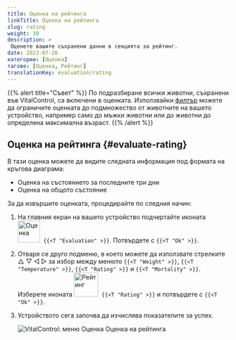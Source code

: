 ```yaml
---
title: Оценка на рейтинга
linkTitle: Оценка на рейтинга
slug: rating
weight: 30
description: >
 Оценете вашите съхранени данни в секцията за рейтинг.
date: 2023-07-26
категории: [Оценка]
тагове: [Оценка, Рейтинг]
translationKey: evaluation/rating
---
```

{{% alert title="Съвет" %}}
По подразбиране всички животни, съхранени във VitalControl, са включени в оценката. Използвайки [филтър](../../filter/) можете да ограничите оценката до подмножество от животните на вашето устройство, например само до мъжки животни или до животни до определена максимална възраст.
{{% /alert %}}

## Оценка на рейтинга {#evaluate-rating}

В тази оценка можете да видите следната информация под формата на кръгова диаграма:
- Оценка на състоянието за последните три дни
- Оценка на общото състояние

За да извършите оценката, процедирайте по следния начин:

1. На главния екран на вашето устройство подчертайте иконата &nbsp;<img src="/icons/main/evaluation.svg" width="50" align="bottom" alt="Оценка" />&nbsp; `{{<T "Evaluation" >}}`. Потвърдете с `{{<T "Ok" >}}`.

2. Отваря се друго подменю, в което можете да използвате стрелките △ ▽ ◁ ▷ за избор между менюто `{{<T "Weight" >}}`, `{{<T "Temperature" >}}`, `{{<T "Rating" >}}` и `{{<T "Mortality" >}}`. Изберете иконата <img src="/icons/evaluation/rating.svg" width="55" align="bottom" alt="Рейтинг" />&nbsp; `{{<T "Rating" >}}` и потвърдете с `{{<T "Ok" >}}`.

3. Устройството сега започва да изчислява показателите за успех.

   ![VitalControl: меню Оценка Оценка на рейтинга](../images/rating.png "Оценка на рейтинга")

